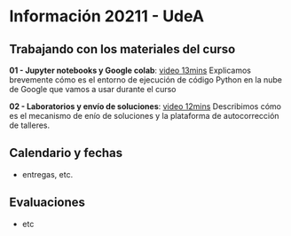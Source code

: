 # Información 20211 - UdeA

## Trabajando con los materiales del curso

**01 - Jupyter notebooks y Google colab**: [video 13mins](https://youtu.be/YAg-fRyFPgY) Explicamos brevemente cómo es el entorno de ejecución de código Python en la nube de Google que vamos a usar durante el curso

**02 - Laboratorios y envío de soluciones**: [video 12mins](https://youtu.be/plwPERb9Bmw) Describimos cómo es el mecanismo de enío de soluciones y la plataforma de autocorrección de talleres.

## Calendario y fechas

- entregas, etc.

## Evaluaciones

- etc
